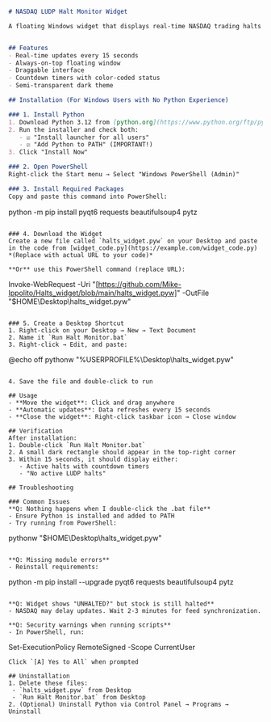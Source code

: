 
```markdown
# NASDAQ LUDP Halt Monitor Widget

A floating Windows widget that displays real-time NASDAQ trading halts with LUDP reason codes, including countdown timers to estimated unhalt times.


## Features
- Real-time updates every 15 seconds
- Always-on-top floating window
- Draggable interface
- Countdown timers with color-coded status
- Semi-transparent dark theme

## Installation (For Windows Users with No Python Experience)

### 1. Install Python
1. Download Python 3.12 from [python.org](https://www.python.org/ftp/python/3.12.0/python-3.12.0-amd64.exe)
2. Run the installer and check both:
   - ☑️ "Install launcher for all users"
   - ☑️ "Add Python to PATH" (IMPORTANT!)
3. Click "Install Now"

### 2. Open PowerShell
Right-click the Start menu → Select "Windows PowerShell (Admin)"

### 3. Install Required Packages
Copy and paste this command into PowerShell:

```
python -m pip install pyqt6 requests beautifulsoup4 pytz
```

### 4. Download the Widget
Create a new file called `halts_widget.pyw` on your Desktop and paste in the code from [widget_code.py](https://example.com/widget_code.py)  
*(Replace with actual URL to your code)*

**Or** use this PowerShell command (replace URL):

```
Invoke-WebRequest -Uri "[https://github.com/Mike-Ippolito/Halts_widget/blob/main/halts_widget.pyw]" -OutFile "$HOME\Desktop\halts_widget.pyw"
```

### 5. Create a Desktop Shortcut
1. Right-click on your Desktop → New → Text Document
2. Name it `Run Halt Monitor.bat`
3. Right-click → Edit, and paste:

```
@echo off
pythonw "%USERPROFILE%\Desktop\halts_widget.pyw"
```

4. Save the file and double-click to run

## Usage
- **Move the widget**: Click and drag anywhere
- **Automatic updates**: Data refreshes every 15 seconds
- **Close the widget**: Right-click taskbar icon → Close window

## Verification
After installation:
1. Double-click `Run Halt Monitor.bat`
2. A small dark rectangle should appear in the top-right corner
3. Within 15 seconds, it should display either:
   - Active halts with countdown timers
   - "No active LUDP halts"

## Troubleshooting

### Common Issues
**Q: Nothing happens when I double-click the .bat file**
- Ensure Python is installed and added to PATH
- Try running from PowerShell:
  ```
  pythonw "$HOME\Desktop\halts_widget.pyw"
  ```

**Q: Missing module errors**
- Reinstall requirements:
  ```
  python -m pip install --upgrade pyqt6 requests beautifulsoup4 pytz
  ```

**Q: Widget shows "UNHALTED?" but stock is still halted**
- NASDAQ may delay updates. Wait 2-3 minutes for feed synchronization.

**Q: Security warnings when running scripts**
- In PowerShell, run:
  ```
  Set-ExecutionPolicy RemoteSigned -Scope CurrentUser
  ```
  Click `[A] Yes to All` when prompted

## Uninstallation
1. Delete these files:
   - `halts_widget.pyw` from Desktop
   - `Run Halt Monitor.bat` from Desktop
2. (Optional) Uninstall Python via Control Panel → Programs → Uninstall

